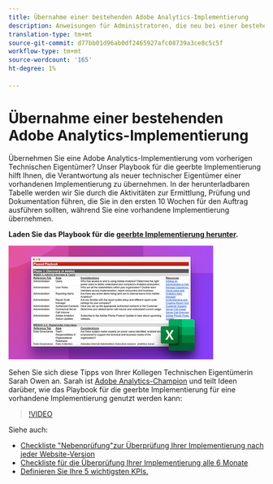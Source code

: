```yaml
---
title: Übernahme einer bestehenden Adobe Analytics-Implementierung
description: Anweisungen für Administratoren, die neu bei einer bestehenden Adobe Analytics-Implementierung sind.
translation-type: tm+mt
source-git-commit: d77bb01d96ab0df2465927afc08739a3ce8c5c5f
workflow-type: tm+mt
source-wordcount: '165'
ht-degree: 1%

---
```



# Übernahme einer bestehenden Adobe Analytics-Implementierung

Übernehmen Sie eine Adobe Analytics-Implementierung vom vorherigen Technischen Eigentümer? Unser Playbook für die geerbte Implementierung hilft Ihnen, die Verantwortung als neuer technischer Eigentümer einer vorhandenen Implementierung zu übernehmen. In der herunterladbaren Tabelle werden wir Sie durch die Aktivitäten zur Ermittlung, Prüfung und Dokumentation führen, die Sie in den ersten 10 Wochen für den Auftrag ausführen sollten, während Sie eine vorhandene Implementierung übernehmen.

**Laden Sie das Playbook für die [geerbte Implementierung herunter](assets/adobe_analytics_inherited_implementation_playbook.xlsx).**

![Playbook](assets/inherited-impl-playbook.png)

Sehen Sie sich diese Tipps von Ihrer Kollegen Technischen Eigentümerin Sarah Owen an. Sarah ist [Adobe Analytics-Champion](https://blog.adobe.com/en/publish/2020/10/27/adobe-analytics-champion-program.html#gs.ldf97p) und teilt Ideen darüber, wie das Playbook für die geerbte Implementierung für eine vorhandene Implementierung genutzt werden kann:

>[!VIDEO](https://video.tv.adobe.com/v/327314/?quality=12&learn=on)

Siehe auch:

* [Checkliste &quot;Nebenprüfung&quot;zur Überprüfung Ihrer Implementierung nach jeder Website-Version](/help/implement/review/minor-review.md)
* [Checkliste für die Überprüfung Ihrer Implementierung alle 6 Monate](/help/implement/review/major-review.md)
* [Definieren Sie Ihre 5 wichtigsten KPIs.](/help/implement/review/define-kpis.md)
